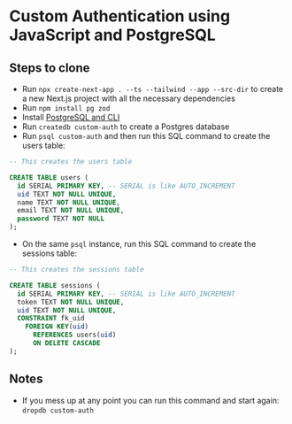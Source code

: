 # Custom Authentication using JavaScript and PostgreSQL

## Steps to clone

- Run `npx create-next-app . --ts --tailwind --app --src-dir` to create a new Next.js project with all the necessary dependencies
- Run `npm install pg zod`
- Install [PostgreSQL and CLI](https://www.postgresql.org/download/)
- Run `createdb custom-auth` to create a Postgres database
- Run `psql custom-auth` and then run this SQL command to create the users table:

```sql
-- This creates the users table

CREATE TABLE users (
  id SERIAL PRIMARY KEY, -- SERIAL is like AUTO_INCREMENT
  uid TEXT NOT NULL UNIQUE,
  name TEXT NOT NULL UNIQUE,
  email TEXT NOT NULL UNIQUE,
  password TEXT NOT NULL
);
```

- On the same `psql` instance, run this SQL command to create the sessions table:

```sql
-- This creates the sessions table

CREATE TABLE sessions (
  id SERIAL PRIMARY KEY, -- SERIAL is like AUTO_INCREMENT
  token TEXT NOT NULL UNIQUE,
  uid TEXT NOT NULL UNIQUE,
  CONSTRAINT fk_uid
    FOREIGN KEY(uid)
      REFERENCES users(uid)
      ON DELETE CASCADE
);
```

## Notes

- If you mess up at any point you can run this command and start again: `dropdb custom-auth`
